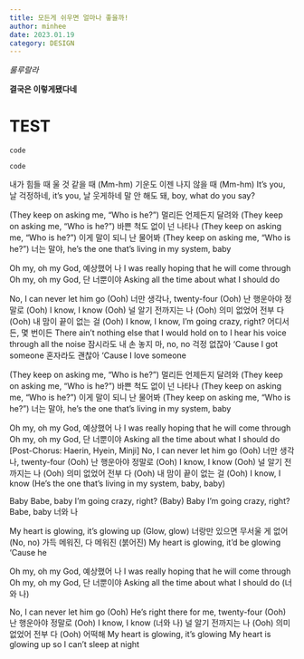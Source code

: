 ```yaml
---
title: 모든게 쉬우면 얼마나 좋을까!
author: minhee
date: 2023.01.19
category: DESIGN
---
```


_룰루랄라_

**결국은 이렇게됐다네**

# TEST

```
code
```

`code`

내가 힘들 때 울 것 같을 때 (Mm-hm)
기운도 이젠 나지 않을 때 (Mm-hm)
It’s you, 날 걱정하네, it’s you, 날 웃게하네
말 안 해도 돼, boy, what do you say?

(They keep on asking me, “Who is he?”)
멀리든 언제든지 달려와
(They keep on asking me, “Who is he?”)
바쁜 척도 없이 넌 나타나
(They keep on asking me, “Who is he?”)
이게 말이 되니 난 물어봐
(They keep on asking me, “Who is he?”)
너는 말야, he’s the one that’s living in my system, baby

Oh my, oh my God, 예상했어 나
I was really hoping that he will come through
Oh my, oh my God, 단 너뿐이야
Asking all the time about what I should do

No, I can never let him go (Ooh)
너만 생각나, twenty-four (Ooh)
난 행운아야 정말로 (Ooh)
I know, I know (Ooh)
널 알기 전까지는 나 (Ooh)
의미 없었어 전부 다 (Ooh)
내 맘이 끝이 없는 걸 (Ooh)
I know, I know, I’m going crazy, right?
어디서든, 몇 번이든
There ain’t nothing else that I would hold on to
I hear his voice through all the noise
잠시라도 내 손 놓지 마, no, no
걱정 없잖아
‘Cause I got someone
혼자라도 괜찮아
‘Cause I love someone

(They keep on asking me, “Who is he?”)
멀리든 언제든지 달려와
(They keep on asking me, “Who is he?”)
바쁜 척도 없이 넌 나타나
(They keep on asking me, “Who is he?”)
이게 말이 되니 난 물어봐
(They keep on asking me, “Who is he?”)
너는 말야, he’s the one that’s living in my system, baby

Oh my, oh my God, 예상했어 나
I was really hoping that he will come through
Oh my, oh my God, 단 너뿐이야
Asking all the time about what I should do
[Post-Chorus: Haerin, Hyein, Minji]
No, I can never let him go (Ooh)
너만 생각나, twenty-four (Ooh)
난 행운아야 정말로 (Ooh)
I know, I know (Ooh)
널 알기 전까지는 나 (Ooh)
의미 없었어 전부 다 (Ooh)
내 맘이 끝이 없는 걸 (Ooh)
I know, I know (He’s the one that’s living in my system, baby, baby)

Baby
Babe, baby
I’m going crazy, right? (Baby)
Baby
I’m going crazy, right?
Babe, baby
너와 나

My heart is glowing, it’s glowing up (Glow, glow)
너랑만 있으면 무서울 게 없어 (No, no)
가득 메워진, 다 메워진 (붉어진)
My heart is glowing, it’d be glowing
‘Cause he

Oh my, oh my God, 예상했어 나
I was really hoping that he will come through
Oh my, oh my God, 단 너뿐이야
Asking all the time about what I should do (너와 나)

No, I can never let him go (Ooh)
He’s right there for me, twenty-four (Ooh)
난 행운아야 정말로 (Ooh)
I know, I know (너와 나)
널 알기 전까지는 나 (Ooh)
의미 없었어 전부 다 (Ooh)
어떡해
My heart is glowing, it’s glowing
My heart is glowing up so I can’t sleep at night
